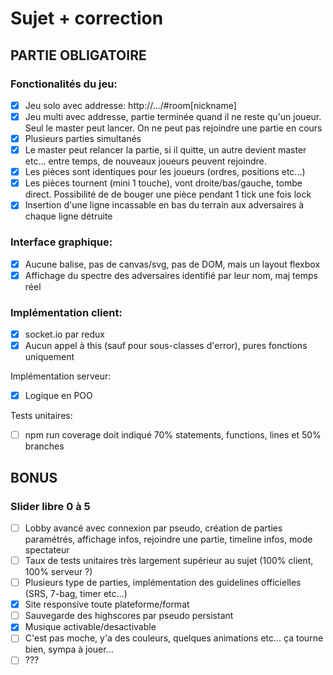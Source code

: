 # Sujet + correction

## PARTIE OBLIGATOIRE

### Fonctionalités du jeu:
- [x] Jeu solo avec addresse: http://.../#room[nickname]
- [x] Jeu multi avec addresse, partie terminée quand il ne reste qu'un joueur. Seul le master peut lancer. On ne peut pas rejoindre une partie en cours
- [x] Plusieurs parties simultanés
- [x] Le master peut relancer la partie, si il quitte, un autre devient master etc... entre temps, de nouveaux joueurs peuvent rejoindre.
- [x] Les pièces sont identiques pour les joueurs (ordres, positions etc...)
- [x] Les pièces tournent (mini 1 touche), vont droite/bas/gauche, tombe direct. Possibilité de de bouger une pièce pendant 1 tick une fois lock
- [x] Insertion d'une ligne incassable en bas du terrain aux adversaires à chaque ligne détruite

### Interface graphique:
- [x] Aucune balise, pas de canvas/svg, pas de DOM, mais un layout flexbox
- [x] Affichage du spectre des adversaires identifié par leur nom, maj temps réel

### Implémentation client:
- [x] socket.io par redux
- [x] Aucun appel à this (sauf pour sous-classes d'error), pures fonctions uniquement

Implémentation serveur:
- [x] Logique en POO

Tests unitaires:
- [ ] npm run coverage doit indiqué 70% statements, functions, lines et 50% branches

## BONUS

### Slider libre 0 à 5
- [ ] Lobby avancé avec connexion par pseudo, création de parties paramétrés, affichage infos, rejoindre une partie, timeline infos, mode spectateur
- [ ] Taux de tests unitaires très largement supérieur au sujet (100% client, 100% serveur ?)
- [ ] Plusieurs type de parties, implémentation des guidelines officielles (SRS, 7-bag, timer etc...)
- [x] Site responsive toute plateforme/format
- [ ] Sauvegarde des highscores par pseudo persistant
- [x] Musique activable/desactivable
- [ ] C'est pas moche, y'a des couleurs, quelques animations etc... ça tourne bien, sympa à jouer...
- [ ] ???
